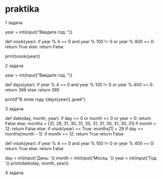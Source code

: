 # praktika
1 задача

year = int(input("Введите год: "))

def visok(year):
    if year % 4 == 0 and year % 100 != 0 or year % 400 == 0:
        return True
    else:
        return False

print(visok(year))




2 задача

year = int(input("Введите год: "))

def days(year):
    if year % 4 == 0 and year % 100 != 0 or year % 400 == 0:
        return 366
    else:
        return 365

print(f"В этом году {days(year)} дней")


3 задача

def date(day, month, year):
    if day <= 0 or month <= 0 or year < 0:
        return False
    else:
        months = [31, 28, 31, 30, 31, 30, 31, 31, 30, 31, 30, 31]
        if month > 12:
           return False
        else:
            if visok(year) == True:  months[1] = 29
            if day <= months[month - 1]:
                if month <= 12:
                    return True
            return False
       
       
def visok(year):
    if year % 4 == 0 and year % 100 != 0 or year % 400 == 0:
        return True
    else:
        return False

day = int(input('День: '))
month = int(input('Месяц: '))
year = int(input('Год: '))
print(date(day, month, year))



4 задача

